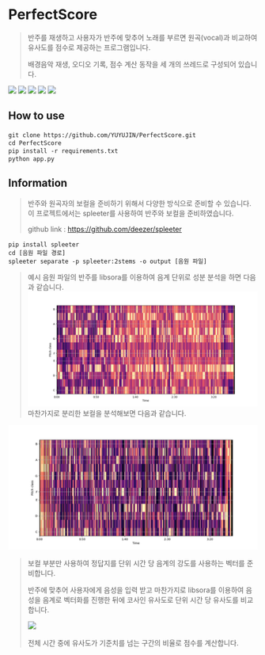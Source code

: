 # PerfectScore
> 반주를 재생하고 사용자가 반주에 맞추어 노래를 부르면 원곡(vocal)과 비교하여 유사도를 점수로 제공하는 프로그램입니다.
> 
> 배경음악 재생, 오디오 기록, 점수 계산 동작을 세 개의 쓰레드로 구성되어 있습니다.

<img src=https://img.shields.io/badge/python-3.8.0-green></img>
<img src=https://img.shields.io/badge/numpy-1.23.5-yellow></img>
<img src=https://img.shields.io/badge/librosa-0.9.2-orange></img>
<img src=https://img.shields.io/badge/pyaudio-0.2.12-yellowgreen></img>
<img src=https://img.shields.io/badge/scikit--learn-1.2.0-lightgrey></img>

## How to use
```
git clone https://github.com/YUYUJIN/PerfectScore.git
cd PerfectScore
pip install -r requirements.txt
python app.py
```

## Information
> 반주와 원곡자의 보컬을 준비하기 위해서 다양한 방식으로 준비할 수 있습니다. 이 프로젝트에서는 spleeter를 사용하여 반주와 보컬을 준비하였습니다.
>
> github link : https://github.com/deezer/spleeter
```
pip install spleeter
cd [음원 파일 경로]
spleeter separate -p spleeter:2stems -o output [음원 파일]
```
> 예시 음원 파일의 반주를 libsora를 이용하여 음계 단위로 성분 분석을 하면 다음과 같습니다.
<img src=https://github.com/YUYUJIN/PerfectScore/blob/main/features/accompaniment.png></img>
> 마찬가지로 분리한 보컬을 분석해보면 다음과 같습니다.

<img src=https://github.com/YUYUJIN/PerfectScore/blob/main/features/vocal.png></img>
> 보컬 부분만 사용하여 정답지를 단위 시간 당 음계의 강도를 사용하는 벡터를 준비합니다.
>
> 반주에 맞추어 사용자에게 음성을 입력 받고 마찬가지로 libsora를 이용하여 음성을 음계로 벡터화를 진행한 뒤에 코사인 유사도로 단위 시간 당 유사도를 비교합니다.
> 
> <img src=https://wikimedia.org/api/rest_v1/media/math/render/svg/2a8c50526e2cc7aa837477be87eff1ea703f9dec></img>
>
> 전체 시간 중에 유사도가 기준치를 넘는 구간의 비율로 점수를 계산합니다.
